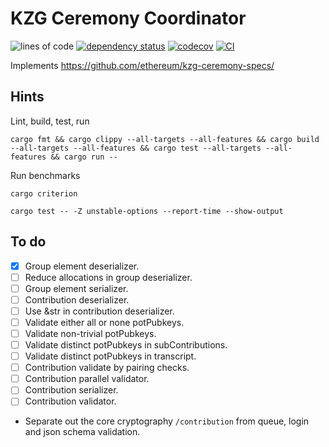 # KZG Ceremony Coordinator

![lines of code](https://img.shields.io/tokei/lines/github/recmo/kzg-ceremony-coordinator)
[![dependency status](https://deps.rs/repo/github/recmo/kzg-ceremony-coordinator/status.svg)](https://deps.rs/repo/github/recmo/kzg-ceremony-coordinator)
[![codecov](https://codecov.io/gh/recmo/kzg-ceremony-coordinator/branch/main/graph/badge.svg?token=WBPZ9U4TTO)](https://codecov.io/gh/recmo/kzg-ceremony-coordinator)
[![CI](https://github.com/recmo/kzg-ceremony-coordinator/actions/workflows/build-test-deploy.yml/badge.svg)](https://github.com/recmo/kzg-ceremony-coordinator/actions/workflows/build-test-deploy.yml)

Implements <https://github.com/ethereum/kzg-ceremony-specs/>

## Hints

Lint, build, test, run

```shell
cargo fmt && cargo clippy --all-targets --all-features && cargo build --all-targets --all-features && cargo test --all-targets --all-features && cargo run --
```

Run benchmarks

```shell
cargo criterion
```

```shell
cargo test -- -Z unstable-options --report-time --show-output
```

## To do

* [x] Group element deserializer.
* [ ] Reduce allocations in group deserializer.
* [ ] Group element serializer.
* [ ] Contribution deserializer.
* [ ] Use &str in contribution deserializer.
* [ ] Validate either all or none potPubkeys.
* [ ] Validate non-trivial potPubkeys.
* [ ] Validate distinct potPubkeys in subContributions.
* [ ] Validate distinct potPubkeys in transcript.
* [ ] Contribution validate by pairing checks.
* [ ] Contribution parallel validator.
* [ ] Contribution serializer.
* [ ] Contribution validator.
* Separate out the core cryptography `/contribution` from queue, login and
  json schema validation.
